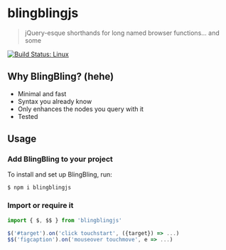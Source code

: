 # blingblingjs
> jQuery-esque shorthands for long named browser functions... and some

[![Build Status: Linux](https://travis-ci.org/argyleink/blingblingjs.svg?branch=master)](https://travis-ci.org/argyleink/blingblingjs)

## Why BlingBling? (hehe)
- Minimal and fast
- Syntax you already know
- Only enhances the nodes you query with it
- Tested

## Usage
### Add BlingBling to your project
To install and set up BlingBling, run:

```console
$ npm i blingblingjs
```

### Import or require it

```js
import { $, $$ } from 'blingblingjs'

$('#target').on('click touchstart', ({target}) => ...)
$$('figcaption').on('mouseover touchmove', e => ...)
```


